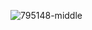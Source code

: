![795148-middle](https://user-images.githubusercontent.com/18102974/115926019-02826f00-a47a-11eb-9938-bbc5fbed6091.png)


<!--
**cpuSonicatt/cpuSonicatt** is a ✨ _special_ ✨ repository because its `README.md` (this file) appears on your GitHub profile.

Here are some ideas to get you started:

- 🔭 I’m currently working on ...
- 🌱 I’m currently learning ...
- 👯 I’m looking to collaborate on ...
- 🤔 I’m looking for help with ...
- 💬 Ask me about ...
- 📫 How to reach me: ...
- 😄 Pronouns: ...
- ⚡ Fun fact: ...
-->
